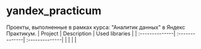 # yandex_practicum
Проекты, выполненные в рамках курса: "Аналитик данных" в Яндекс Практикум.
| Project        | Description    | Used libraries |
| :--------------| :--------------| :--------------|
|                |                |                |

